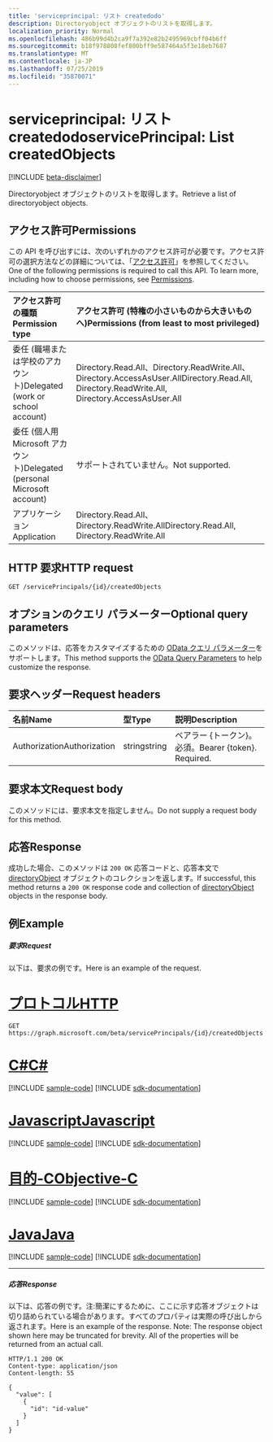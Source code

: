 ```yaml
---
title: 'serviceprincipal: リスト createdodo'
description: Directoryobject オブジェクトのリストを取得します。
localization_priority: Normal
ms.openlocfilehash: 486b99d4b2ca9f7a392e82b2495969cbff04b6ff
ms.sourcegitcommit: b18f978808fef800bff9e587464a5f3e18eb7687
ms.translationtype: MT
ms.contentlocale: ja-JP
ms.lasthandoff: 07/25/2019
ms.locfileid: "35870071"
---
```

# <a name="serviceprincipal-list-createdobjects"></a><span data-ttu-id="8f66c-103">serviceprincipal: リスト createdodo</span><span class="sxs-lookup"><span data-stu-id="8f66c-103">servicePrincipal: List createdObjects</span></span>

[!INCLUDE [beta-disclaimer](../../includes/beta-disclaimer.md)]

<span data-ttu-id="8f66c-104">Directoryobject オブジェクトのリストを取得します。</span><span class="sxs-lookup"><span data-stu-id="8f66c-104">Retrieve a list of directoryobject objects.</span></span>

## <a name="permissions"></a><span data-ttu-id="8f66c-105">アクセス許可</span><span class="sxs-lookup"><span data-stu-id="8f66c-105">Permissions</span></span>
<span data-ttu-id="8f66c-p101">この API を呼び出すには、次のいずれかのアクセス許可が必要です。アクセス許可の選択方法などの詳細については、「[アクセス許可](/graph/permissions-reference)」を参照してください。</span><span class="sxs-lookup"><span data-stu-id="8f66c-p101">One of the following permissions is required to call this API. To learn more, including how to choose permissions, see [Permissions](/graph/permissions-reference).</span></span>

|<span data-ttu-id="8f66c-108">アクセス許可の種類</span><span class="sxs-lookup"><span data-stu-id="8f66c-108">Permission type</span></span>      | <span data-ttu-id="8f66c-109">アクセス許可 (特権の小さいものから大きいものへ)</span><span class="sxs-lookup"><span data-stu-id="8f66c-109">Permissions (from least to most privileged)</span></span>              |
|:--------------------|:---------------------------------------------------------|
|<span data-ttu-id="8f66c-110">委任 (職場または学校のアカウント)</span><span class="sxs-lookup"><span data-stu-id="8f66c-110">Delegated (work or school account)</span></span> | <span data-ttu-id="8f66c-111">Directory.Read.All、Directory.ReadWrite.All、Directory.AccessAsUser.All</span><span class="sxs-lookup"><span data-stu-id="8f66c-111">Directory.Read.All, Directory.ReadWrite.All, Directory.AccessAsUser.All</span></span>    |
|<span data-ttu-id="8f66c-112">委任 (個人用 Microsoft アカウント)</span><span class="sxs-lookup"><span data-stu-id="8f66c-112">Delegated (personal Microsoft account)</span></span> | <span data-ttu-id="8f66c-113">サポートされていません。</span><span class="sxs-lookup"><span data-stu-id="8f66c-113">Not supported.</span></span>    |
|<span data-ttu-id="8f66c-114">アプリケーション</span><span class="sxs-lookup"><span data-stu-id="8f66c-114">Application</span></span> | <span data-ttu-id="8f66c-115">Directory.Read.All、Directory.ReadWrite.All</span><span class="sxs-lookup"><span data-stu-id="8f66c-115">Directory.Read.All, Directory.ReadWrite.All</span></span> |

## <a name="http-request"></a><span data-ttu-id="8f66c-116">HTTP 要求</span><span class="sxs-lookup"><span data-stu-id="8f66c-116">HTTP request</span></span>
<!-- { "blockType": "ignored" } -->
```http
GET /servicePrincipals/{id}/createdObjects
```
## <a name="optional-query-parameters"></a><span data-ttu-id="8f66c-117">オプションのクエリ パラメーター</span><span class="sxs-lookup"><span data-stu-id="8f66c-117">Optional query parameters</span></span>
<span data-ttu-id="8f66c-118">このメソッドは、応答をカスタマイズするための [OData クエリ パラメーター](https://developer.microsoft.com/graph/docs/concepts/query_parameters)をサポートします。</span><span class="sxs-lookup"><span data-stu-id="8f66c-118">This method supports the [OData Query Parameters](https://developer.microsoft.com/graph/docs/concepts/query_parameters) to help customize the response.</span></span>

## <a name="request-headers"></a><span data-ttu-id="8f66c-119">要求ヘッダー</span><span class="sxs-lookup"><span data-stu-id="8f66c-119">Request headers</span></span>
| <span data-ttu-id="8f66c-120">名前</span><span class="sxs-lookup"><span data-stu-id="8f66c-120">Name</span></span>       | <span data-ttu-id="8f66c-121">型</span><span class="sxs-lookup"><span data-stu-id="8f66c-121">Type</span></span> | <span data-ttu-id="8f66c-122">説明</span><span class="sxs-lookup"><span data-stu-id="8f66c-122">Description</span></span>|
|:-----------|:------|:----------|
| <span data-ttu-id="8f66c-123">Authorization</span><span class="sxs-lookup"><span data-stu-id="8f66c-123">Authorization</span></span>  | <span data-ttu-id="8f66c-124">string</span><span class="sxs-lookup"><span data-stu-id="8f66c-124">string</span></span>  | <span data-ttu-id="8f66c-p102">ベアラー {トークン}。必須。</span><span class="sxs-lookup"><span data-stu-id="8f66c-p102">Bearer {token}. Required.</span></span> |

## <a name="request-body"></a><span data-ttu-id="8f66c-127">要求本文</span><span class="sxs-lookup"><span data-stu-id="8f66c-127">Request body</span></span>
<span data-ttu-id="8f66c-128">このメソッドには、要求本文を指定しません。</span><span class="sxs-lookup"><span data-stu-id="8f66c-128">Do not supply a request body for this method.</span></span>

## <a name="response"></a><span data-ttu-id="8f66c-129">応答</span><span class="sxs-lookup"><span data-stu-id="8f66c-129">Response</span></span>

<span data-ttu-id="8f66c-130">成功した場合、このメソッドは `200 OK` 応答コードと、応答本文で [directoryObject](../resources/directoryobject.md) オブジェクトのコレクションを返します。</span><span class="sxs-lookup"><span data-stu-id="8f66c-130">If successful, this method returns a `200 OK` response code and collection of [directoryObject](../resources/directoryobject.md) objects in the response body.</span></span>
## <a name="example"></a><span data-ttu-id="8f66c-131">例</span><span class="sxs-lookup"><span data-stu-id="8f66c-131">Example</span></span>
##### <a name="request"></a><span data-ttu-id="8f66c-132">要求</span><span class="sxs-lookup"><span data-stu-id="8f66c-132">Request</span></span>
<span data-ttu-id="8f66c-133">以下は、要求の例です。</span><span class="sxs-lookup"><span data-stu-id="8f66c-133">Here is an example of the request.</span></span>

# <a name="httptabhttp"></a>[<span data-ttu-id="8f66c-134">プロトコル</span><span class="sxs-lookup"><span data-stu-id="8f66c-134">HTTP</span></span>](#tab/http)
<!-- {
  "blockType": "request",
  "name": "serviceprincipals_get_createdobjects"
}-->
```http
GET https://graph.microsoft.com/beta/servicePrincipals/{id}/createdObjects
```
# <a name="ctabcsharp"></a>[<span data-ttu-id="8f66c-135">C#</span><span class="sxs-lookup"><span data-stu-id="8f66c-135">C#</span></span>](#tab/csharp)
[!INCLUDE [sample-code](../includes/snippets/csharp/serviceprincipals-get-createdobjects-csharp-snippets.md)]
[!INCLUDE [sdk-documentation](../includes/snippets/snippets-sdk-documentation-link.md)]

# <a name="javascripttabjavascript"></a>[<span data-ttu-id="8f66c-136">Javascript</span><span class="sxs-lookup"><span data-stu-id="8f66c-136">Javascript</span></span>](#tab/javascript)
[!INCLUDE [sample-code](../includes/snippets/javascript/serviceprincipals-get-createdobjects-javascript-snippets.md)]
[!INCLUDE [sdk-documentation](../includes/snippets/snippets-sdk-documentation-link.md)]

# <a name="objective-ctabobjc"></a>[<span data-ttu-id="8f66c-137">目的-C</span><span class="sxs-lookup"><span data-stu-id="8f66c-137">Objective-C</span></span>](#tab/objc)
[!INCLUDE [sample-code](../includes/snippets/objc/serviceprincipals-get-createdobjects-objc-snippets.md)]
[!INCLUDE [sdk-documentation](../includes/snippets/snippets-sdk-documentation-link.md)]

# <a name="javatabjava"></a>[<span data-ttu-id="8f66c-138">Java</span><span class="sxs-lookup"><span data-stu-id="8f66c-138">Java</span></span>](#tab/java)
[!INCLUDE [sample-code](../includes/snippets/java/serviceprincipals-get-createdobjects-java-snippets.md)]
[!INCLUDE [sdk-documentation](../includes/snippets/snippets-sdk-documentation-link.md)]

---

##### <a name="response"></a><span data-ttu-id="8f66c-139">応答</span><span class="sxs-lookup"><span data-stu-id="8f66c-139">Response</span></span>
<span data-ttu-id="8f66c-p103">以下は、応答の例です。注:簡潔にするために、ここに示す応答オブジェクトは切り詰められている場合があります。すべてのプロパティは実際の呼び出しから返されます。</span><span class="sxs-lookup"><span data-stu-id="8f66c-p103">Here is an example of the response. Note: The response object shown here may be truncated for brevity. All of the properties will be returned from an actual call.</span></span>
<!-- {
  "blockType": "response",
  "truncated": true,
  "@odata.type": "microsoft.graph.directoryObject",
  "isCollection": true
} -->
```http
HTTP/1.1 200 OK
Content-type: application/json
Content-length: 55

{
  "value": [
    {
      "id": "id-value"
    }
  ]
}
```

<!-- uuid: 8fcb5dbc-d5aa-4681-8e31-b001d5168d79
2015-10-25 14:57:30 UTC -->
<!--
{
  "type": "#page.annotation",
  "description": "List createdObjects",
  "keywords": "",
  "section": "documentation",
  "tocPath": "",
  "suppressions": [
  ]
}
-->
